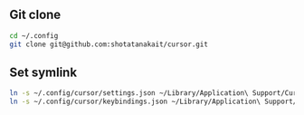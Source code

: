 ## Git clone

```sh
cd ~/.config
git clone git@github.com:shotatanakait/cursor.git
```
## Set symlink

```sh
ln -s ~/.config/cursor/settings.json ~/Library/Application\ Support/Cursor/User/settings.json
ln -s ~/.config/cursor/keybindings.json ~/Library/Application\ Support/Cursor/User/keybindings.json
```
